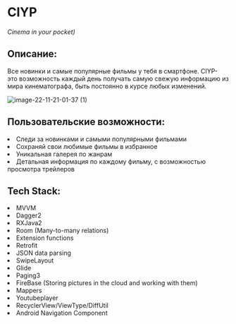 # CIYP
*Cinema in your pocket)*
 
## Описание: 
Все новинки и самые популярные фильмы у тебя в смартфоне. CIYP- это возможность каждый день получать самую свежую информацию из мира кинематографа, быть постоянно в курсе любых изменений.



![image-22-11-21-01-37 (1)](https://user-images.githubusercontent.com/85553499/142921196-bef5f120-9d2f-4756-ad0c-e8921dc35629.png)


## Пользовательские возможности: 

<li> Следи за новинками и самыми популярными фильмами </li>
<li> Сохраняй свои любимые фильмы в избранное </li>
<li> Уникальная галерея по жанрам </li>
<li> Детальная информация по каждому фильму, с возможностью просмотра трейлеров </li>


## Tech Stack:

<li> MVVM </li>
<li> Dagger2 </li>
<li> RXJava2 </li>
<li> Room (Many-to-many relations) </li>
<li> Extension functions </li>
<li> Retrofit </li>
<li> JSON data parsing </li>
<li> SwipeLayout </li>
<li> Glide </li>
<li> Paging3 </li>
<li> FireBase (Storing pictures in the cloud and working with them) </li>
<li> Mappers </li>
<li> Youtubeplayer </li>
<li> RecyclerView/ViewType/DiffUtil </li>
<li> Android Navigation Component </li>

